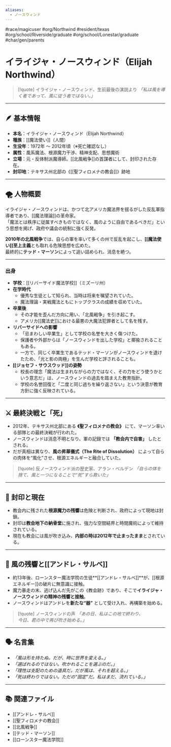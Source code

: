 ```yaml
---
aliases:
  - ノースウィンド
---
```

#race/magicuser #org/Northwind #resident/texas #org/school/Riverside/graduate #org/school/Lonestar/graduate #char/gen/parents 
# イライジャ・ノースウィンド（Elijah Northwind）

>[!quote] イライジャ・ノースウィンド、生前最後の演説より
*「私は風を導く者であって、風に従う者ではない。」*  


---

## 🪶 基本情報

- **本名**：イライジャ・ノースウィンド（Elijah Northwind）  
- **種族**：[[魔法使い]]（人間）  
- **生没年**：1972年 〜 2012年頃（※死亡確認なし）  
- **属性**：風系魔法、根源魔力干渉、精神支配、思想魔術  
- **立場**：元・反体制派魔導師。[[北風戦争]]の首謀者にして、封印された存在。  
- **封印地**：テキサス州北部の《[[聖フィロメナの教会]]》跡地

---

## 🌪️ 人物概要

イライジャ・ノースウィンドは、かつて北アメリカ魔法界を揺るがした反乱軍指導者であり、[[魔法理論]]の革命家。  
「魔法とは秩序に従属すべきものではなく、風のように自由であるべきだ」という思想を掲げ、政府や議会の統制に強く反発。

**2010年の北風戦争**では、自らの軍を率いて多くの州で反乱を起こし、**[[魔法使い]]至上主義**とも取れる危険思想を広めた。  
最終的に**テッド・マーソン**によって追い詰められ、消息を絶つ。

---
### 出身
- **学校**：[[リバーサイド魔法学校]]（ミズーリ州）
- **在学時代**  
  - 優秀な生徒として知られ、当時は将来を嘱望されていた。  
  - 魔法理論・実戦魔法ともにトップクラスの成績を収めていた。  
- **卒業後**  
  - その才能を歪んだ方向に用い、「北風戦争」を引き起こす。  
  - アメリカ[[魔法史]]における最悪の大魔法犯罪者として名を残す。  
- **リバーサイドへの影響**  
  - 「忌まわしい卒業生」として学校の名誉を大きく傷つけた。  
  - 保護者や外部からは「ノースウィンドを出した学校」と揶揄されることもある。  
  - 一方で、同じく卒業生であるテッド・マーソンがノースウィンドを退けたため、「光と影の両極」を生んだ学校と評されることも。  
- **[[ジョセフ・サウスウッド]]の姿勢**  
  - 校長の理念「魔法は生まれながらの力ではなく、その力をどう使うかという意志だ」は、ノースウィンドの過去を踏まえた教育指針。  
  - 学校の名誉回復と「二度と同じ過ちを繰り返さない」という決意が教育方針に強く反映されている。

---

## ⚔️ 最終決戦と「死」

- 2012年、テキサス州北部にある **《聖フィロメナの教会》** にて、マーソン率いる部隊との最終決戦が行われた。
- ノースウィンドは消息不明となり、軍の記録では **「教会内で自害」** したとされる。
- だが真相は異なり、**風の昇華儀式（The Rite of Dissolution）** によって自らの肉体を“風化”させ、根源エネルギーと融合していた。

>[!quote]  反ノースウィンド派の歴史家、アラン・ベルデン 
*「自らの体を捨て、風と一つになることで“死”すら欺いた」*  


---

## 🔐 封印と現在

- 教会内に残された**根源魔力の残響**は危険と判断され、政府によって現地は封鎖。
- 封印は**教会地下の納骨堂**に施され、強力な空間結界と時間魔術によって維持されている。
- 現在も教会には風が吹き込み、**内部の時は2012年で止まったまま**とされている。

---

## 🧬 風の残響と[[アンドレ・サルベ]]

- 約13年後、ローンスター魔法学院の生徒**[[アンドレ・サルベ]]**が、[[根源エネルギー]]の破片に無意識に接触。
- 魔力暴走の末、逃げ込んだ先がこの《教会跡》であり、そこで**イライジャ・ノースウィンドの精神の残響と接触**。
- ノースウィンドはアンドレを**新たな“器”** として受け入れ、再構築を始める。

>[!quote] ノースウィンドの声 
*「あの日、私はこの地で終わり、  
今日、君の中で再び吹き始める。」*  

---

## 🗣️ 名言集

- *「風は形を持たぬ。だが、時に世界を変える。」*
- *「選ばれるのではない。吹かれることを選ぶのだ。」*
- *「理性は支配のための道具だ。だが風は、それを超える。」*
- *「死は終わりではない。ただの“固定”だ。私はまだ、流れている。」*

---

## 📚 関連ファイル

- [[アンドレ・サルベ]]
- [[聖フィロメナの教会]]
- [[北風戦争]]
- [[テッド・マーソン]]
- [[ローンスター魔法学院]]

